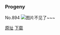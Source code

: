### Progeny
No.894
![图片不见了~~~](https://imgs.xkcd.com/comics/progeny.png)

[原址](https://xkcd.com//894) [下载](https://imgs.xkcd.com/comics/progeny.png)

